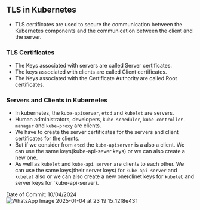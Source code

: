 ## TLS in Kubernetes

- TLS certificates are used to secure the communication between the Kubernetes components and the communication between the client and the server.

### TLS Certificates

- The Keys associated with servers are called Server certificates.
- The keys associated with clients are called Client certificates.
- The Keys associated with the Certificate Authority are called Root certificates.

### Servers and Clients in Kubernetes

- In kubernetes, the `kube-apiserver`, `etcd` and `kubelet` are servers.
- Human administrators, developers, `kube-scheduler`, `kube-controller-manager` and `kube-proxy` are clients.
- We have to create the server certificates for the servers and client certificates for the clients.
- But if we consider from `etcd` the `kube-apiserver` is a also a client. We can use the same keys(kube-api-sever keys) or we can also create a new one.
- As well as `kubelet` and `kube-api server` are clients to each other. We can use the same keys(their server keys) for `kube-api-server` and `kubelet` also or we can also create a new one(clinet keys for `kubelet` and server keys for `kube-api-server).

Date of Commit: 10/04/2024
![WhatsApp Image 2025-01-04 at 23 19 15_12f8e43f](https://github.com/user-attachments/assets/854be731-363d-4d8a-b8ba-117dfb66a63d)
